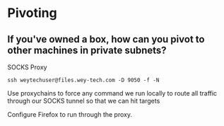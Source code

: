# Pivoting

## If you've owned a box, how can you pivot to other machines in private subnets?
SOCKS Proxy
```
ssh weytechuser@files.wey-tech.com -D 9050 -f -N
```
Use proxychains to force any command we run locally to route all traffic through our SOCKS tunnel so that we can hit targets

Configure Firefox to run through the proxy.
